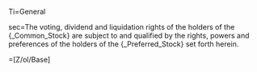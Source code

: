 Ti=General

sec=The voting, dividend and liquidation rights of the holders of the {_Common_Stock} are subject to and qualified by the rights, powers and preferences of the holders of the {_Preferred_Stock} set forth herein.
  
=[Z/ol/Base]